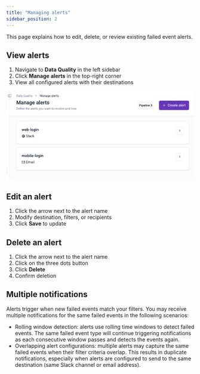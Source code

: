 ```yaml
---
title: "Managing alerts"
sidebar_position: 2
---
```


This page explains how to edit, delete, or review existing failed event alerts.

## View alerts

1. Navigate to **Data Quality** in the left sidebar
2. Click **Manage alerts** in the top-right corner
3. View all configured alerts with their destinations

![Manage alerts interface](images/dq_list_alerts.png)

## Edit an alert

1. Click the arrow next to the alert name
2. Modify destination, filters, or recipients
3. Click **Save** to update

## Delete an alert

1. Click the arrow next to the alert name
2. Click on the three dots button
3. Click **Delete**
4. Confirm deletion

## Multiple notifications

Alerts trigger when new failed events match your filters. You may receive multiple notifications for the same failed events in the following scenarios:
- Rolling window detection: alerts use rolling time windows to detect failed events. The same failed event type will continue triggering notifications as each consecutive window passes and detects the events again.
- Overlapping alert configurations: multiple alerts may capture the same failed events when their filter criteria overlap. This results in duplicate notifications, especially when alerts are configured to send to the same destination (same Slack channel or email address).
